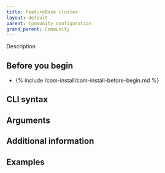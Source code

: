 ```yaml
---
title: FeatureBase cluster
layout: default
parent: Community configuration
grand_parent: Community
---
```


Description

## Before you begin

* {% include /com-install/com-install-before-begin.md %}

## CLI syntax


## Arguments


## Additional information


## Examples

